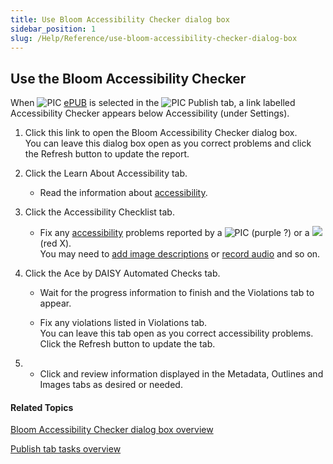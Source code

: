 ```yaml
---
title: Use Bloom Accessibility Checker dialog box
sidebar_position: 1
slug: /Help/Reference/use-bloom-accessibility-checker-dialog-box
---
```


## Use the Bloom Accessibility Checker

When ![PIC](/ref-docs-assets/images/Tasks/Publish_tasks/EPUB_buttonSmall.png) [ePUB](Make_an_ePUB_book_overview.md) is selected in the ![PIC](/ref-docs-assets/images/User_Interface/Tabs/PublishTab.png) Publish tab, a link labelled Accessibility Checker appears below Accessibility (under Settings).

1.  Click this link to open the Bloom Accessibility Checker dialog box.  
    You can leave this dialog box open as you correct problems and click the Refresh button to update the report.
    

2.  Click the Learn About Accessibility tab.
    
    -   Read the information about [accessibility](Accessibility.md).
        
3.  Click the Accessibility Checklist tab.
    
    -   Fix any [accessibility](Accessibility.md) problems reported by a ![PIC](/ref-docs-assets/images/Tasks/Publish_tasks/PurpleQuestionMark.png) (purple ?) or a ![](/ref-docs-assets/images/User_Interface/Dialog_boxes/RedX_violations.png) (red X).  
        You may need to [add image descriptions](../Edit_tasks/Image_Description_Tool/Using_the_Image_Description_Tool.md) or [record audio](../Edit_tasks/Record_Audio/Using_the_Talking_Book_Tool.md) and so on.
        

4.  Click the Ace by DAISY Automated Checks tab.
    
    -   Wait for the progress information to finish and the Violations tab to appear.
        
    -   Fix any violations listed in Violations tab.  
        You can leave this tab open as you correct accessibility problems. Click the Refresh button to update the tab.
        

4.  -   Click and review information displayed in the Metadata, Outlines and Images tabs as desired or needed.
        

#### Related Topics

[Bloom Accessibility Checker dialog box overview](../../User_Interface/Dialog_boxes/Bloom_Accessibility_Checker_dialog_box.md)

[Publish tab tasks overview](Publish_tasks_overview.md)